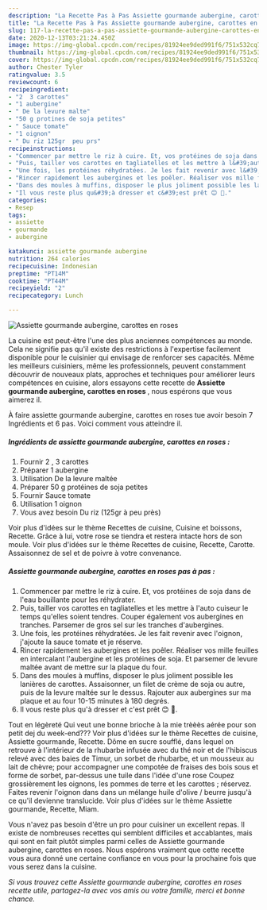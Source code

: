 ```yaml
---
description: "La Recette Pas à Pas Assiette gourmande aubergine, carottes en roses"
title: "La Recette Pas à Pas Assiette gourmande aubergine, carottes en roses"
slug: 117-la-recette-pas-a-pas-assiette-gourmande-aubergine-carottes-en-roses
date: 2020-12-13T03:21:24.450Z
image: https://img-global.cpcdn.com/recipes/81924ee9ded991f6/751x532cq70/assiette-gourmande-aubergine-carottes-en-roses-photo-principale-de-la-recette.jpg
thumbnail: https://img-global.cpcdn.com/recipes/81924ee9ded991f6/751x532cq70/assiette-gourmande-aubergine-carottes-en-roses-photo-principale-de-la-recette.jpg
cover: https://img-global.cpcdn.com/recipes/81924ee9ded991f6/751x532cq70/assiette-gourmande-aubergine-carottes-en-roses-photo-principale-de-la-recette.jpg
author: Chester Tyler
ratingvalue: 3.5
reviewcount: 6
recipeingredient:
- "2  3 carottes"
- "1 aubergine"
- " De la levure malte"
- "50 g protines de soja petites"
- " Sauce tomate"
- "1 oignon"
- " Du riz 125gr  peu prs"
recipeinstructions:
- "Commencer par mettre le riz à cuire. Et, vos protéines de soja dans de l&#39;eau bouillante pour les réhydrater."
- "Puis, tailler vos carottes en tagliatelles et les mettre à l&#39;auto cuiseur le temps qu&#39;elles soient tendres. Couper également vos aubergines en tranches. Parsemer de gros sel sur les tranches d&#39;aubergines."
- "Une fois, les protéines réhydratées. Je les fait revenir avec l&#39;oignon, j&#39;ajoute la sauce tomate et je réserve."
- "Rincer rapidement les aubergines et les poêler. Réaliser vos mille feuilles en intercalant l&#39;aubergine et les protéines de soja. Et parsemer de levure maltée avant de mettre sur la plaque du four."
- "Dans des moules à muffins, disposer le plus joliment possible les lanières de carottes. Assaisonner, un filet de crème de soja ou autre, puis de la levure maltée sur le dessus. Rajouter aux aubergines sur ma plaque et au four 10-15 minutes à 180 degrés."
- "Il vous reste plus qu&#39;à dresser et c&#39;est prêt 😊 🌱."
categories:
- Resep
tags:
- assiette
- gourmande
- aubergine

katakunci: assiette gourmande aubergine 
nutrition: 264 calories
recipecuisine: Indonesian
preptime: "PT14M"
cooktime: "PT44M"
recipeyield: "2"
recipecategory: Lunch

---
```



![Assiette gourmande aubergine, carottes en roses](https://img-global.cpcdn.com/recipes/81924ee9ded991f6/751x532cq70/assiette-gourmande-aubergine-carottes-en-roses-photo-principale-de-la-recette.jpg)

La cuisine est peut-être l'une des plus anciennes compétences au monde. Cela ne signifie pas qu'il existe des restrictions à l'expertise facilement disponible pour le cuisinier qui envisage de renforcer ses capacités. Même les meilleurs cuisiniers, même les professionnels, peuvent constamment découvrir de nouveaux plats, approches et techniques pour améliorer leurs compétences en cuisine, alors essayons cette recette de <strong> Assiette gourmande aubergine, carottes en roses </strong>, nous espérons que vous aimerez il.

<!--inarticleads1-->

À faire assiette gourmande aubergine, carottes en roses tue avoir besoin 7 Ingrédients et 6 pas. Voici comment vous atteindre il.

##### Ingrédients de assiette gourmande aubergine, carottes en roses :

1. Fournir 2 , 3 carottes
1. Préparer 1 aubergine
1. Utilisation  De la levure maltée
1. Préparer 50 g protéines de soja petites
1. Fournir  Sauce tomate
1. Utilisation 1 oignon
1. Vous avez besoin  Du riz (125gr à peu près)


Voir plus d&#39;idées sur le thème Recettes de cuisine, Cuisine et boissons, Recette. Grâce à lui, votre rose se tiendra et restera intacte hors de son moule. Voir plus d&#39;idées sur le thème Recettes de cuisine, Recette, Carotte. Assaisonnez de sel et de poivre à votre convenance. 

<!--inarticleads2-->

##### Assiette gourmande aubergine, carottes en roses pas à pas :

1. Commencer par mettre le riz à cuire. Et, vos protéines de soja dans de l&#39;eau bouillante pour les réhydrater.
1. Puis, tailler vos carottes en tagliatelles et les mettre à l&#39;auto cuiseur le temps qu&#39;elles soient tendres. Couper également vos aubergines en tranches. Parsemer de gros sel sur les tranches d&#39;aubergines.
1. Une fois, les protéines réhydratées. Je les fait revenir avec l&#39;oignon, j&#39;ajoute la sauce tomate et je réserve.
1. Rincer rapidement les aubergines et les poêler. Réaliser vos mille feuilles en intercalant l&#39;aubergine et les protéines de soja. Et parsemer de levure maltée avant de mettre sur la plaque du four.
1. Dans des moules à muffins, disposer le plus joliment possible les lanières de carottes. Assaisonner, un filet de crème de soja ou autre, puis de la levure maltée sur le dessus. Rajouter aux aubergines sur ma plaque et au four 10-15 minutes à 180 degrés.
1. Il vous reste plus qu&#39;à dresser et c&#39;est prêt 😊 🌱.


Tout en légèreté Qui veut une bonne brioche à la mie trèèès aérée pour son petit dej du week-end??? Voir plus d&#39;idées sur le thème Recettes de cuisine, Assiette gourmande, Recette. Dôme en sucre soufflé, dans lequel on retrouve à l&#39;intérieur de la rhubarbe infusée avec du thé noir et de l&#39;hibiscus relevé avec des baies de Timur, un sorbet de rhubarbe, et un mousseux au lait de chèvre; pour accompagner une compotée de fraises des bois sous et forme de sorbet, par-dessus une tuile dans l&#39;idée d&#39;une rose Coupez grossièrement les oignons, les pommes de terre et les carottes ; réservez. Faites revenir l&#39;oignon dans dans un mélange huile d&#39;olive / beurre jusqu&#39;à ce qu&#39;il devienne translucide. Voir plus d&#39;idées sur le thème Assiette gourmande, Recette, Miam. 

<!--inarticleads1-->

<p>
Vous n'avez pas besoin d'être un pro pour cuisiner un excellent repas. Il existe de nombreuses recettes qui semblent difficiles et accablantes, mais qui sont en fait plutôt simples parmi celles de Assiette gourmande aubergine, carottes en roses. Nous espérons vraiment que cette recette vous aura donné une certaine confiance en vous pour la prochaine fois que vous serez dans la cuisine.
</p>

<p>
<i>Si vous trouvez cette Assiette gourmande aubergine, carottes en roses recette utile, partagez-la avec vos amis ou votre famille, merci et bonne chance.</i>
</p>
